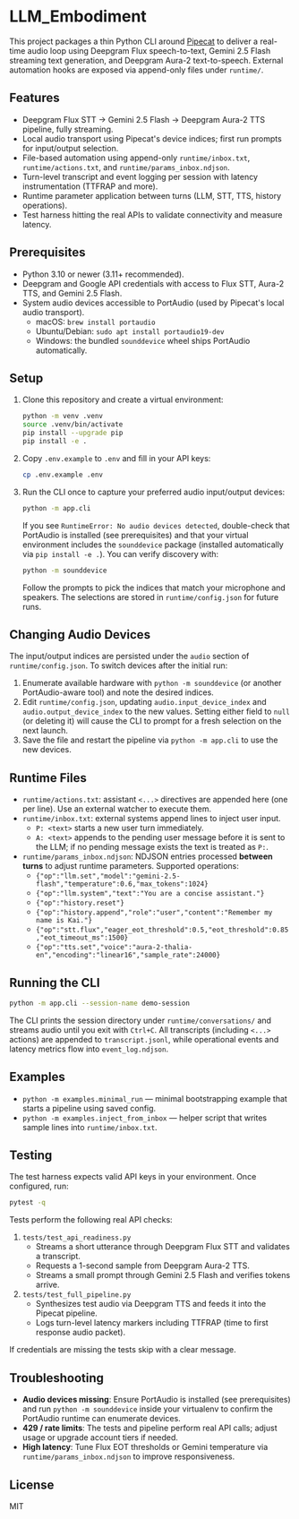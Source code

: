 # LLM_Embodiment

This project packages a thin Python CLI around [Pipecat](https://docs.pipecat.ai/) to deliver a real-time audio loop using Deepgram Flux speech-to-text, Gemini 2.5 Flash streaming text generation, and Deepgram Aura-2 text-to-speech. External automation hooks are exposed via append-only files under `runtime/`.

## Features

* Deepgram Flux STT → Gemini 2.5 Flash → Deepgram Aura-2 TTS pipeline, fully streaming.
* Local audio transport using Pipecat's device indices; first run prompts for input/output selection.
* File-based automation using append-only `runtime/inbox.txt`, `runtime/actions.txt`, and `runtime/params_inbox.ndjson`.
* Turn-level transcript and event logging per session with latency instrumentation (TTFRAP and more).
* Runtime parameter application between turns (LLM, STT, TTS, history operations).
* Test harness hitting the real APIs to validate connectivity and measure latency.

## Prerequisites

* Python 3.10 or newer (3.11+ recommended).
* Deepgram and Google API credentials with access to Flux STT, Aura-2 TTS, and Gemini 2.5 Flash.
* System audio devices accessible to PortAudio (used by Pipecat's local audio transport).
  * macOS: `brew install portaudio`
  * Ubuntu/Debian: `sudo apt install portaudio19-dev`
  * Windows: the bundled `sounddevice` wheel ships PortAudio automatically.

## Setup

1. Clone this repository and create a virtual environment:

   ```bash
   python -m venv .venv
   source .venv/bin/activate
   pip install --upgrade pip
   pip install -e .
   ```

2. Copy `.env.example` to `.env` and fill in your API keys:

   ```bash
   cp .env.example .env
   ```

3. Run the CLI once to capture your preferred audio input/output devices:

   ```bash
   python -m app.cli
   ```

   If you see `RuntimeError: No audio devices detected`, double-check that PortAudio is installed (see prerequisites) and that your virtual environment includes the `sounddevice` package (installed automatically via `pip install -e .`). You can verify discovery with:

   ```bash
   python -m sounddevice
   ```

   Follow the prompts to pick the indices that match your microphone and speakers. The selections are stored in `runtime/config.json` for future runs.

## Changing Audio Devices

The input/output indices are persisted under the `audio` section of `runtime/config.json`. To switch devices after the initial run:

1. Enumerate available hardware with `python -m sounddevice` (or another PortAudio-aware tool) and note the desired indices.
2. Edit `runtime/config.json`, updating `audio.input_device_index` and `audio.output_device_index` to the new values. Setting either field to `null` (or deleting it) will cause the CLI to prompt for a fresh selection on the next launch.
3. Save the file and restart the pipeline via `python -m app.cli` to use the new devices.

## Runtime Files

* `runtime/actions.txt`: assistant `<...>` directives are appended here (one per line). Use an external watcher to execute them.
* `runtime/inbox.txt`: external systems append lines to inject user input.
  * `P: <text>` starts a new user turn immediately.
  * `A: <text>` appends to the pending user message before it is sent to the LLM; if no pending message exists the text is treated as `P:`.
* `runtime/params_inbox.ndjson`: NDJSON entries processed **between turns** to adjust runtime parameters. Supported operations:
  * `{"op":"llm.set","model":"gemini-2.5-flash","temperature":0.6,"max_tokens":1024}`
  * `{"op":"llm.system","text":"You are a concise assistant."}`
  * `{"op":"history.reset"}`
  * `{"op":"history.append","role":"user","content":"Remember my name is Kai."}`
  * `{"op":"stt.flux","eager_eot_threshold":0.5,"eot_threshold":0.85,"eot_timeout_ms":1500}`
  * `{"op":"tts.set","voice":"aura-2-thalia-en","encoding":"linear16","sample_rate":24000}`

## Running the CLI

```bash
python -m app.cli --session-name demo-session
```

The CLI prints the session directory under `runtime/conversations/` and streams audio until you exit with `Ctrl+C`. All transcripts (including `<...>` actions) are appended to `transcript.jsonl`, while operational events and latency metrics flow into `event_log.ndjson`.

## Examples

* `python -m examples.minimal_run` — minimal bootstrapping example that starts a pipeline using saved config.
* `python -m examples.inject_from_inbox` — helper script that writes sample lines into `runtime/inbox.txt`.

## Testing

The test harness expects valid API keys in your environment. Once configured, run:

```bash
pytest -q
```

Tests perform the following real API checks:

1. `tests/test_api_readiness.py`
   * Streams a short utterance through Deepgram Flux STT and validates a transcript.
   * Requests a 1-second sample from Deepgram Aura-2 TTS.
   * Streams a small prompt through Gemini 2.5 Flash and verifies tokens arrive.
2. `tests/test_full_pipeline.py`
   * Synthesizes test audio via Deepgram TTS and feeds it into the Pipecat pipeline.
   * Logs turn-level latency markers including TTFRAP (time to first response audio packet).

If credentials are missing the tests skip with a clear message.

## Troubleshooting

* **Audio devices missing**: Ensure PortAudio is installed (see prerequisites) and run `python -m sounddevice` inside your virtualenv to confirm the PortAudio runtime can enumerate devices.
* **429 / rate limits**: The tests and pipeline perform real API calls; adjust usage or upgrade account tiers if needed.
* **High latency**: Tune Flux EOT thresholds or Gemini temperature via `runtime/params_inbox.ndjson` to improve responsiveness.

## License

MIT
